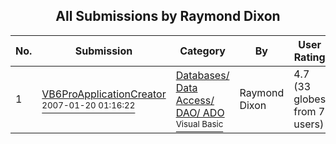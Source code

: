 ﻿<div align="center">

## All Submissions by Raymond Dixon

</div>

No.  | Submission | Category | By   | User Rating
---- | ---------- | -------- | ---- | -----------
1 | [VB6ProApplicationCreator<br /><sup>2007-01-20 01:16:22</sup>](https://github.com/Planet-Source-Code/raymond-dixon-vb6proapplicationcreator__1-67682) | [Databases/ Data Access/ DAO/ ADO<br /><sup>Visual Basic</sup>](../ByCategory/databases-data-access-dao-ado__1-6.md) | Raymond Dixon | 4.7 (33 globes from 7 users)

